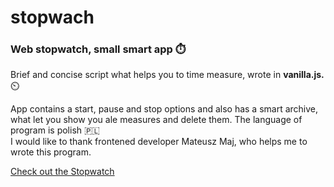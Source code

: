 # stopwach

### Web stopwatch, small smart app ⏱️

Brief and concise script what helps you to time measure, wrote in **vanilla.js.** ⏲️
<br />

App contains a start, pause and stop options and also has a smart archive, what let you show you ale measures and delete them.
The language of program is polish 🇵🇱
<br/>
I would like to thank frontened developer Mateusz Maj, who helps me to wrote this program.

[Check out the Stopwatch](https://emarcins.github.io/stopwach/?)
